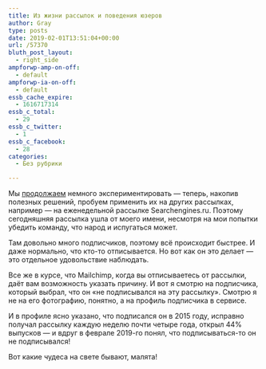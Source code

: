 ```yaml
---
title: Из жизни рассылок и поведения юзеров
author: Gray
type: posts
date: 2019-02-01T13:51:04+00:00
url: /57370
bluth_post_layout:
  - right_side
ampforwp-amp-on-off:
  - default
ampforwp-ia-on-off:
  - default
essb_cache_expire:
  - 1616717314
essb_c_total:
  - 29
essb_c_twitter:
  - 1
essb_c_facebook:
  - 28
categories:
  - Без рубрики

---
```








Мы [продолжаем][1] немного экспериментировать — теперь, накопив полезных решений, пробуем применить их на других рассылках, например — на еженедельной рассылке Searchengines.ru. Поэтому сегодняшняя рассылка ушла от моего имени, несмотря на мои попытки убедить команду, что народ и испугаться может.

Там довольно много подписчиков, поэтому всё происходит быстрее. И даже нормально, что кто-то отписывается. Но вот как он это делает — это отдельное удовольствие наблюдать.

Все же в курсе, что Mailchimp, когда вы отписываетесь от рассылки, даёт вам возможность указать причину. И вот я смотрю на подписчика, который выбрал, что он &#171;не подписывался на эту рассылку&#187;. Смотрю я не на его фотографию, понятно, а на профиль подписчика в сервисе. 

И в профиле ясно указано, что подписался он в 2015 году, исправно получал рассылку каждую неделю почти четыре года, открыл 44% выпусков — и вдруг в феврале 2019-го понял, что подписываться-то он не подписывался!

Вот какие чудеса на свете бывают, малята!

 [1]: https://blognot.co/57301